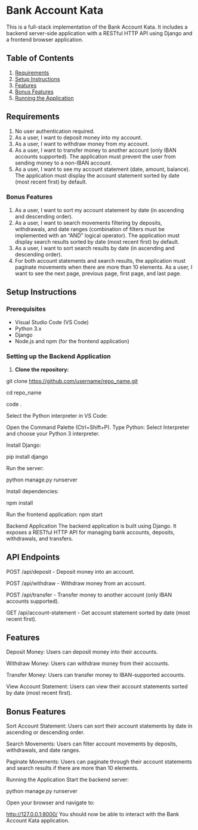 # Bank Account Kata

This is a full-stack implementation of the Bank Account Kata. It includes a backend server-side application with a RESTful HTTP API using Django and a frontend browser application.

## Table of Contents
1. [Requirements](#requirements)
2. [Setup Instructions](#setup-instructions)
3. [Features](#features)
4. [Bonus Features](#bonus-features)
5. [Running the Application](#running-the-application)

## Requirements

1. No user authentication required.
2. As a user, I want to deposit money into my account.
3. As a user, I want to withdraw money from my account.
4. As a user, I want to transfer money to another account (only IBAN accounts supported). The application must prevent the user from sending money to a non-IBAN account.
5. As a user, I want to see my account statement (date, amount, balance). The application must display the account statement sorted by date (most recent first) by default.

### Bonus Features

1. As a user, I want to sort my account statement by date (in ascending and descending order).
2. As a user, I want to search movements filtering by deposits, withdrawals, and date ranges (combination of filters must be implemented with an “AND” logical operator). The application must display search results sorted by date (most recent first) by default.
3. As a user, I want to sort search results by date (in ascending and descending order).
4. For both account statements and search results, the application must paginate movements when there are more than 10 elements. As a user, I want to see the next page, previous page, first page, and last page.

## Setup Instructions

### Prerequisites

- Visual Studio Code (VS Code)
- Python 3.x
- Django
- Node.js and npm (for the frontend application)

### Setting up the Backend Application

1. **Clone the repository:**

  git clone https://github.com/username/repo_name.git

  cd repo_name
   
  code .

Select the Python interpreter in VS Code:

Open the Command Palette (Ctrl+Shift+P).
Type Python: Select Interpreter and choose your Python 3 interpreter.

Install Django:

pip install django

Run the server:

python manage.py runserver

Install dependencies:

npm install

Run the frontend application:
npm start

Backend Application
The backend application is built using Django. It exposes a RESTful HTTP API for managing bank accounts, deposits, withdrawals, and transfers.

## API Endpoints
POST /api/deposit - Deposit money into an account.

POST /api/withdraw - Withdraw money from an account.

POST /api/transfer - Transfer money to another account (only IBAN accounts supported).

GET /api/account-statement - Get account statement sorted by date (most recent first).


## Features
Deposit Money: Users can deposit money into their accounts.

Withdraw Money: Users can withdraw money from their accounts.

Transfer Money: Users can transfer money to IBAN-supported accounts.

View Account Statement: Users can view their account statements sorted by date (most recent first).

## Bonus Features
Sort Account Statement: Users can sort their account statements by date in ascending or descending order.

Search Movements: Users can filter account movements by deposits, withdrawals, and date ranges.

Paginate Movements: Users can paginate through their account statements and search results if there are more than 10 elements.

Running the Application
Start the backend server:

python manage.py runserver

Open your browser and navigate to:

http://127.0.0.1:8000/
You should now be able to interact with the Bank Account Kata application.
